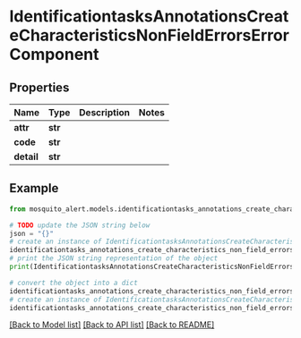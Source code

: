 # IdentificationtasksAnnotationsCreateCharacteristicsNonFieldErrorsErrorComponent


## Properties

Name | Type | Description | Notes
------------ | ------------- | ------------- | -------------
**attr** | **str** |  | 
**code** | **str** |  | 
**detail** | **str** |  | 

## Example

```python
from mosquito_alert.models.identificationtasks_annotations_create_characteristics_non_field_errors_error_component import IdentificationtasksAnnotationsCreateCharacteristicsNonFieldErrorsErrorComponent

# TODO update the JSON string below
json = "{}"
# create an instance of IdentificationtasksAnnotationsCreateCharacteristicsNonFieldErrorsErrorComponent from a JSON string
identificationtasks_annotations_create_characteristics_non_field_errors_error_component_instance = IdentificationtasksAnnotationsCreateCharacteristicsNonFieldErrorsErrorComponent.from_json(json)
# print the JSON string representation of the object
print(IdentificationtasksAnnotationsCreateCharacteristicsNonFieldErrorsErrorComponent.to_json())

# convert the object into a dict
identificationtasks_annotations_create_characteristics_non_field_errors_error_component_dict = identificationtasks_annotations_create_characteristics_non_field_errors_error_component_instance.to_dict()
# create an instance of IdentificationtasksAnnotationsCreateCharacteristicsNonFieldErrorsErrorComponent from a dict
identificationtasks_annotations_create_characteristics_non_field_errors_error_component_from_dict = IdentificationtasksAnnotationsCreateCharacteristicsNonFieldErrorsErrorComponent.from_dict(identificationtasks_annotations_create_characteristics_non_field_errors_error_component_dict)
```
[[Back to Model list]](../README.md#documentation-for-models) [[Back to API list]](../README.md#documentation-for-api-endpoints) [[Back to README]](../README.md)


